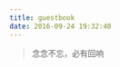 ```yaml
---
title: guestbook
date: 2016-09-24 19:32:40
---
```

<blockquote class="blockquote-center">念念不忘，必有回响</blockquote>
<br>
